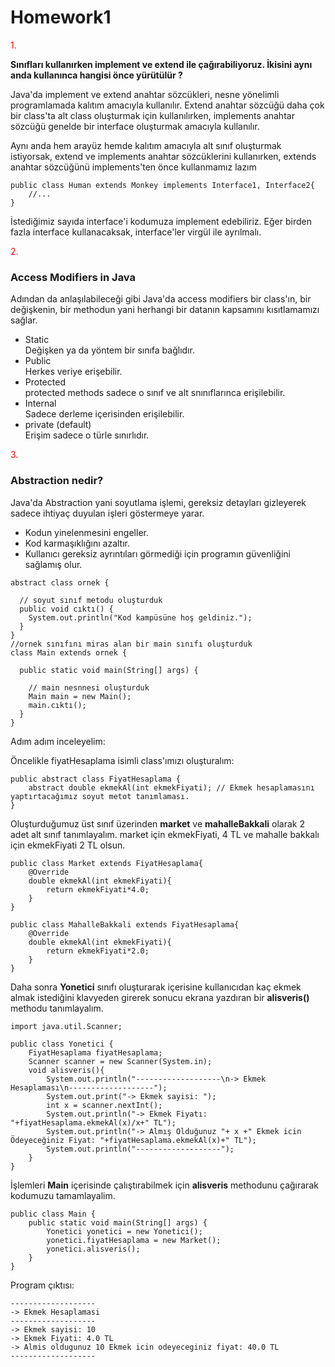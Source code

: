 # Homework1
<p style="color: red">1.<p>

**Sınıfları kullanırken implement ve extend ile çağırabiliyoruz. İkisini aynı anda kullanınca hangisi önce yürütülür ?**
<p>
Java'da implement ve extend anahtar sözcükleri,
nesne yönelimli programlamada kalıtım amacıyla kullanılır.
Extend anahtar sözcüğü daha çok bir class'ta alt class oluşturmak için 
kullanılırken, implements anahtar sözcüğü genelde bir interface oluşturmak
amacıyla kullanılır. 
<p>

<p>
Aynı anda hem arayüz hemde kalıtım amacıyla alt sınıf oluşturmak istiyorsak, extend ve implements 
anahtar sözcüklerini kullanırken, extends anahtar sözcüğünü implements'ten önce kullanmamız lazım

``` 
public class Human extends Monkey implements Interface1, Interface2{ 
    //...
}
```
<p>

<p>
İstediğimiz sayıda interface'i kodumuza implement edebiliriz. Eğer birden fazla interface kullanacaksak, interface'ler virgül ile ayrılmalı.
<p>

<p style="color: red">2.<p>


### Access Modifiers in Java
<p>
Adından da anlaşılabileceği gibi Java'da access modifiers bir class'ın, bir değişkenin,
bir methodun yani herhangi bir datanın kapsamını kısıtlamamızı sağlar.
<p>

- Static <br>
Değişken ya da yöntem bir sınıfa bağlıdır.
- Public <br>
Herkes veriye erişebilir.
- Protected <br>
protected methods sadece o sınıf ve alt snınıflarınca erişilebilir.
- Internal <br>
Sadece derleme içerisinden erişilebilir.
- private (default) <br>
Erişim sadece o türle sınırlıdır.

<p style="color: red">3.<p>

### Abstraction nedir?
<p>
Java'da Abstraction yani soyutlama işlemi, gereksiz detayları gizleyerek sadece ihtiyaç duyulan 
işleri göstermeye yarar.

* Kodun yinelenmesini engeller. 
* Kod karmaşıklığını azaltır.
* Kullanıcı gereksiz ayrıntıları görmediği için programın güvenliğini sağlamış olur.
<p>

````aidl
abstract class ornek {
 
  // soyut sınıf metodu oluşturduk
  public void cıktı() {
    System.out.println("Kod kampüsüne hoş geldiniz.");
  }
}
//ornek sınıfını miras alan bir main sınıfı oluşturduk 
class Main extends ornek {
 
  public static void main(String[] args) {
    
    // main nesnnesi oluşturduk
    Main main = new Main();
    main.cıktı();
  }
}
````

<p>Adım adım inceleyelim: <p>
Öncelikle fiyatHesaplama isimli class'ımızı oluşturalım:

```aidl
public abstract class FiyatHesaplama {
    abstract double ekmekAl(int ekmekFiyati); // Ekmek hesaplamasını yaptırtacağımız soyut metot tanımlaması.
}
```

Oluşturduğumuz üst sınıf üzerinden **market** ve **mahalleBakkali** olarak 2 adet alt sınıf tanımlayalım.
market için ekmekFiyati, 4 TL ve mahalle bakkalı için ekmekFiyati 2 TL olsun.

```aidl
public class Market extends FiyatHesaplama{
    @Override
    double ekmekAl(int ekmekFiyati){
        return ekmekFiyati*4.0;
    }
}

```
```aidl
public class MahalleBakkali extends FiyatHesaplama{
    @Override
    double ekmekAl(int ekmekFiyati){
        return ekmekFiyati*2.0;
    }
}
```
Daha sonra **Yonetici** sınıfı oluşturarak içerisine kullanıcıdan kaç ekmek almak istediğini
klavyeden girerek sonucu ekrana yazdıran bir **alisveris()** methodu tanımlayalım.

```aidl
import java.util.Scanner;

public class Yonetici {
    FiyatHesaplama fiyatHesaplama;
    Scanner scanner = new Scanner(System.in);
    void alisveris(){
        System.out.println("-------------------\n-> Ekmek Hesaplaması\n-------------------");
        System.out.print("-> Ekmek sayisi: ");
        int x = scanner.nextInt();
        System.out.println("-> Ekmek Fiyatı: "+fiyatHesaplama.ekmekAl(x)/x+" TL");
        System.out.println("-> Almış Olduğunuz "+ x +" Ekmek icin Ödeyeceğiniz Fiyat: "+fiyatHesaplama.ekmekAl(x)+" TL");
        System.out.println("-------------------");
    }
}
```
İşlemleri **Main** içerisinde çalıştırabilmek için **alisveris** methodunu çağırarak
kodumuzu tamamlayalim.

```aidl
public class Main {
    public static void main(String[] args) {
        Yonetici yonetici = new Yonetici();
        yonetici.fiyatHesaplama = new Market();
        yonetici.alisveris();
    }
}
```

Program çıktısı:

```aidl
-------------------
-> Ekmek Hesaplamasi
-------------------
-> Ekmek sayisi: 10
-> Ekmek Fiyati: 4.0 TL
-> Almis oldugunuz 10 Ekmek icin odeyeceginiz fiyat: 40.0 TL
-------------------
```










